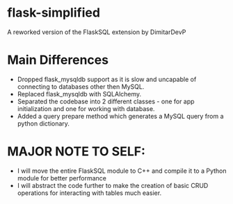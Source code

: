 # flask-simplified

 A reworked version of the FlaskSQL extension by DimitarDevP
 
# Main Differences

 - Dropped flask_mysqldb support as it is slow and uncapable of connecting to databases other then MySQL.
 - Replaced flask_mysqldb with SQLAlchemy.
 - Separated the codebase into 2 different classes - one for app initialization and one for working with database.
 - Added a query prepare method which generates a MySQL query from a python dictionary.

# MAJOR NOTE TO SELF:

 - I will move the entire FlaskSQL module to C++ and compile it to a Python module for better performance
 - I will abstract the code further to make the creation of basic CRUD operations for interacting with tables much easier.

